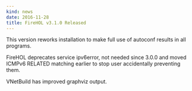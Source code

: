 ```yaml
---
kind: news
date: 2016-11-28
title: FireHOL v3.1.0 Released
---
```


This version reworks installation to make full use of autoconf results in all
programs.

FireHOL deprecates service ipv6error, not needed since 3.0.0 and moved ICMPv6
RELATED matching earlier to stop user accidentally preventing them.

VNetBuild has improved graphviz output.
